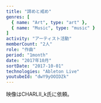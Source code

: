 ```yaml
---
title: "諦めと戒め"
genres: [
  { name: "Art", type: "art" },
  { name: "Music", type: "music" }
]
activity: "アーティスト活動"
memberCount: "2人"
role: "作曲"
period: "1month"
date: "2017年10月"
sortDate: "2017-10-01"
technologies: "Ableton Live"
youtubeId: "dwY9yOOIDZk"
---
```


映像はCHARLII_k氏に依頼。
